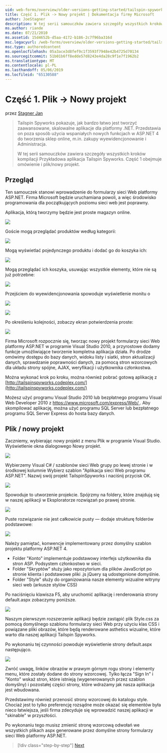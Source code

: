 ```yaml
---
uid: web-forms/overview/older-versions-getting-started/tailspin-spyworks/tailspin-spyworks-part-1
title: Część 1. Plik -> Nowy projekt | Dokumentacja firmy Microsoft
author: JoeStagner
description: W tej serii samouczków zawiera szczegóły wszystkich kroków kompilacji Przykładowa aplikacja Tailspin Spyworks. Część 1 obejmuje omówienie i plik/nowy projekt.
ms.author: riande
ms.date: 07/21/2010
ms.assetid: 15d4652b-d5aa-4172-b186-2c7f96ba316d
msc.legacyurl: /web-forms/overview/older-versions-getting-started/tailspin-spyworks/tailspin-spyworks-part-1
msc.type: authoredcontent
ms.openlocfilehash: 05a3ace3d8fef9c1f3593f7948e42b4725d70134
ms.sourcegitcommit: 51b01b6ff8edde57d8243e4da28c9f1e7f1962b2
ms.translationtype: MT
ms.contentlocale: pl-PL
ms.lasthandoff: 05/06/2019
ms.locfileid: "65130588"
---
```

# <a name="part-1-file--new-project"></a>Część 1. Plik -> Nowy projekt

przez [Stagner Jan](https://github.com/JoeStagner)

> Tailspin Spyworks pokazuje, jak bardzo łatwo jest tworzyć zaawansowane, skalowalne aplikacje dla platformy .NET. Przedstawia on poza sposób użycia wspaniałych nowych funkcjach w ASP.NET 4 do tworzenia sklep online, m.in. zakupy wyewidencjonowanie i Administracja.
> 
> W tej serii samouczków zawiera szczegóły wszystkich kroków kompilacji Przykładowa aplikacja Tailspin Spyworks. Część 1 obejmuje omówienie i plik/nowy projekt.

## <a id="_Toc260221666"></a>  Przegląd

Ten samouczek stanowi wprowadzenie do formularzy sieci Web platformy ASP.NET. Firma Microsoft będzie uruchamiana powoli, a więc środowisko programowania dla początkujących poziomu sieci web jest poprawny.

Aplikacja, którą tworzymy będzie jest proste magazyn online.

![](tailspin-spyworks-part-1/_static/image1.jpg)

Goście mogą przeglądać produktów według kategorii:

![](tailspin-spyworks-part-1/_static/image2.jpg)

Mogą wyświetlać pojedynczego produktu i dodać go do koszyka ich:

![](tailspin-spyworks-part-1/_static/image3.jpg)

Mogą przeglądać ich koszyka, usuwając wszystkie elementy, które nie są już potrzebne:

![](tailspin-spyworks-part-1/_static/image4.jpg)

Przejściem do wyewidencjonowania spowoduje wyświetlenie monitu o

![](tailspin-spyworks-part-1/_static/image5.jpg)

![](tailspin-spyworks-part-1/_static/image6.jpg)

Po określeniu kolejności, zobaczy ekran potwierdzenia proste:

![](tailspin-spyworks-part-1/_static/image7.jpg)

Firma Microsoft rozpocznie się, tworząc nowy projekt formularzy sieci Web platformy ASP.NET w programie Visual Studio 2010, a przyrostowe dodamy funkcje umożliwiające tworzenie kompletna aplikacja działa. Po drodze omówimy dostępu do bazy danych, widoku listy i siatki, stron aktualizacji danych, sprawdzanie poprawności danych, za pomocą stron wzorcowych dla układu strony spójne, AJAX, weryfikacji i użytkownika członkostwa.

Można wykonać krok po kroku, można również pobrać gotową aplikację z [http://tailspinspyworks.codeplex.com/](http://tailspinspyworks.codeplex.com/)

Możesz użyć programu Visual Studio 2010 lub bezpłatnego programu Visual Web Developer 2010 z [ https://www.microsoft.com/express/Web/ ](https://www.microsoft.com/express/Web/). Aby skompilować aplikację, można użyć programu SQL Server lub bezpłatnego programu SQL Server Express do hosta bazy danych.

## <a id="_Toc260221667"></a>  Plik / nowy projekt

Zaczniemy, wybierając nowy projekt z menu Plik w programie Visual Studio. Wyświetlenie okna dialogowego Nowy projekt.

![](tailspin-spyworks-part-1/_static/image8.jpg)

Wybierzemy Visual C# / szablonów sieci Web grupy po lewej stronie i w środkowej kolumnie Wybierz szablon "Aplikacja sieci Web programu ASP.NET". Nazwij swój projekt TailspinSpyworks i naciśnij przycisk OK.

![](tailspin-spyworks-part-1/_static/image9.jpg)

Spowoduje to utworzenie projekcie. Spójrzmy na foldery, które znajdują się w naszej aplikacji w Eksploratorze rozwiązań po prawej stronie.

![](tailspin-spyworks-part-1/_static/image10.jpg)

Puste rozwiązanie nie jest całkowicie pusty — dodaje strukturę folderów podstawowe:

![](tailspin-spyworks-part-1/_static/image1.png)

Należy pamiętać, konwencje implementowany przez domyślny szablon projektu platformy ASP.NET 4.

- Folder "Konto" implementuje podstawowy interfejs użytkownika dla stron ASP. Podsystem członkostwo w sieci.
- Folder "Skryptów" służy jako repozytorium dla plików JavaScript po stronie klienta i podstawowe pliki .js jQuery są udostępnione domyślnie.
- Folder "Style" służy do organizowania nasze elementy wizualne witryny sieci web (arkusze stylów CSS)

Po naciśnięciu klawisza F5, aby uruchomić aplikację i renderowania strony default.aspx zobaczymy poniższe.

![](tailspin-spyworks-part-1/_static/image11.jpg)

Naszym pierwszym rozszerzenie aplikacji będzie zastąpić plik Style.css za pomocą domyślnego szablonu formularzy sieci Web przy użyciu klas CSS i powiązane pliki obrazów, które będą renderowane asthetics wizualne, które warto dla naszej aplikacji Tailspin Spyworks.

Po wykonaniu tej czynności powoduje wyświetlenie strony default.aspx następująco.

![](tailspin-spyworks-part-1/_static/image12.jpg)

Zwróć uwagę, linków obrazów w prawym górnym rogu strony i elementy menu, które zostały dodane do strony wzorcowej. Tylko łącza "Sign In" i "Konto" wskaż stron, które istnieją (wygenerowanych przez szablon domyślny) i pozostałej części strony, które wdrażamy jak nasza aplikacja jest wbudowana.

Przedstawimy również przenosić strony wzorcowej do katalogu style. Chociaż jest to tylko preferencję rozsądne może okazać się elementów była nieco łatwiejsza, jeśli firma zdecyduje się wprowadzić naszej aplikacji w "skinable" w przyszłości.

Po wykonaniu tego musisz zmienić stronę wzorcową odwołań we wszystkich plikach aspx generowane przez domyślne strony formularzy sieci Web platformy ASP.NET.

> [!div class="step-by-step"]
> [Next](tailspin-spyworks-part-2.md)
